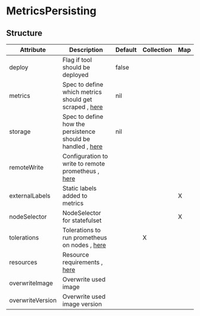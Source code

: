 # MetricsPersisting 
 

## Structure 
 

| Attribute        | Description                                                                         | Default | Collection | Map  |
| ---------------- | ----------------------------------------------------------------------------------- | ------- | ---------- | ---  |
| deploy           | Flag if tool should be deployed                                                     |  false  |            |      |
| metrics          | Spec to define which metrics should get scraped , [here](Metrics/Metrics.md)        |  nil    |            |      |
| storage          | Spec to define how the persistence should be handled , [here](storage/Spec/Spec.md) |  nil    |            |      |
| remoteWrite      | Configuration to write to remote prometheus , [here](RemoteWrite/RemoteWrite.md)    |         |            |      |
| externalLabels   | Static labels added to metrics                                                      |         |            | X    |
| nodeSelector     | NodeSelector for statefulset                                                        |         |            | X    |
| tolerations      | Tolerations to run prometheus on nodes , [here](k8s/Tolerations/Tolerations.md)     |         | X          |      |
| resources        | Resource requirements , [here](k8s/Resources/Resources.md)                          |         |            |      |
| overwriteImage   | Overwrite used image                                                                |         |            |      |
| overwriteVersion | Overwrite used image version                                                        |         |            |      |